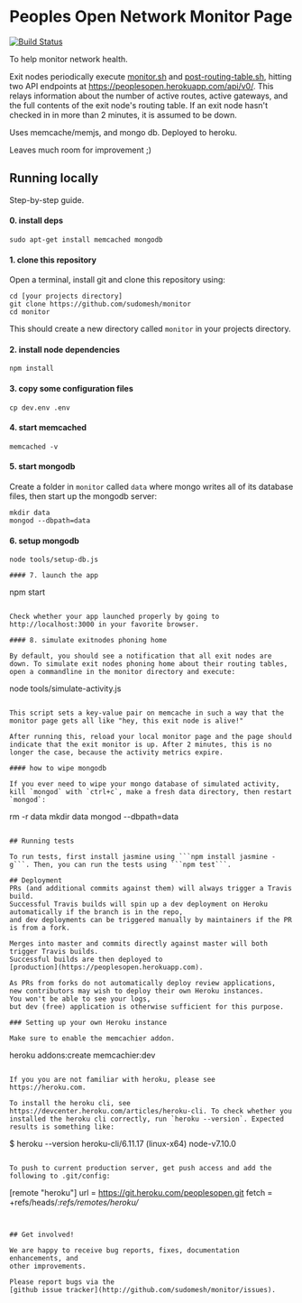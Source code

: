 # Peoples Open Network Monitor Page

[![Build Status](https://travis-ci.org/sudomesh/monitor.svg?branch=master)](https://travis-ci.org/sudomesh/monitor)

To help monitor network health. 

Exit nodes periodically execute [monitor.sh](./monitor.sh) and [post-routing-table.sh](./post-routing-table.sh), hitting two API endpoints at https://peoplesopen.herokuapp.com/api/v0/. This relays information about the number of active routes, active gateways, and the full contents of the exit node's routing table. If an exit node hasn't checked in in more than 2 minutes, it is assumed to be down.

Uses memcache/memjs, and mongo db. Deployed to heroku.

Leaves much room for improvement ;)

## Running locally 

Step-by-step guide.

#### 0. install deps

```
sudo apt-get install memcached mongodb
``` 

#### 1. clone this repository

Open a terminal, install git and clone this repository using:

```
cd [your projects directory]
git clone https://github.com/sudomesh/monitor
cd monitor
```

This should create a new directory called   `monitor` in your projects directory.

#### 2. install node dependencies 

```
npm install
```

#### 3. copy some configuration files

```
cp dev.env .env
```

#### 4. start memcached

```
memcached -v
```

#### 5. start mongodb

Create a folder in `monitor` called `data` where mongo writes all of its database files, then start up the mongodb server:

```
mkdir data
mongod --dbpath=data
```

#### 6. setup mongodb

```
node tools/setup-db.js

#### 7. launch the app

```
npm start
```

Check whether your app launched properly by going to http://localhost:3000 in your favorite browser.

#### 8. simulate exitnodes phoning home

By default, you should see a notification that all exit nodes are down. To simulate exit nodes phoning home about their routing tables, open a commandline in the monitor directory and execute:

```
node tools/simulate-activity.js
```

This script sets a key-value pair on memcache in such a way that the monitor page gets all like "hey, this exit node is alive!"

After running this, reload your local monitor page and the page should indicate that the exit monitor is up. After 2 minutes, this is no longer the case, because the activity metrics expire.

#### how to wipe mongodb

If you ever need to wipe your mongo database of simulated activity, kill `mongod` with `ctrl+c`, make a fresh data directory, then restart `mongod`:

```
rm -r data
mkdir data
mongod --dbpath=data
```

## Running tests

To run tests, first install jasmine using ```npm install jasmine -g```. Then, you can run the tests using ```npm test```.

## Deployment
PRs (and additional commits against them) will always trigger a Travis build.
Successful Travis builds will spin up a dev deployment on Heroku automatically if the branch is in the repo,
and dev deployments can be triggered manually by maintainers if the PR is from a fork.

Merges into master and commits directly against master will both trigger Travis builds.
Successful builds are then deployed to
[production](https://peoplesopen.herokuapp.com).

As PRs from forks do not automatically deploy review applications,
new contributors may wish to deploy their own Heroku instances.
You won't be able to see your logs,
but dev (free) application is otherwise sufficient for this purpose.

### Setting up your own Heroku instance

Make sure to enable the memcachier addon. 
```
heroku addons:create memcachier:dev
```

If you you are not familiar with heroku, please see https://heroku.com.

To install the heroku cli, see https://devcenter.heroku.com/articles/heroku-cli. To check whether you installed the heroku cli correctly, run `heroku --version`. Expected results is something like:

```
$ heroku --version
heroku-cli/6.11.17 (linux-x64) node-v7.10.0
```

To push to current production server, get push access and add the following to .git/config:

```
[remote "heroku"]
url = https://git.heroku.com/peoplesopen.git
fetch = +refs/heads/*:refs/remotes/heroku/*
```


## Get involved!

We are happy to receive bug reports, fixes, documentation enhancements, and
other improvements.

Please report bugs via the
[github issue tracker](http://github.com/sudomesh/monitor/issues).

